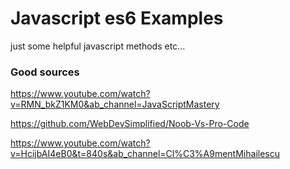 # Javascript es6 Examples

just some helpful javascript methods etc...

### Good sources

https://www.youtube.com/watch?v=RMN_bkZ1KM0&ab_channel=JavaScriptMastery

https://github.com/WebDevSimplified/Noob-Vs-Pro-Code

https://www.youtube.com/watch?v=HcijbAI4eB0&t=840s&ab_channel=Cl%C3%A9mentMihailescu
